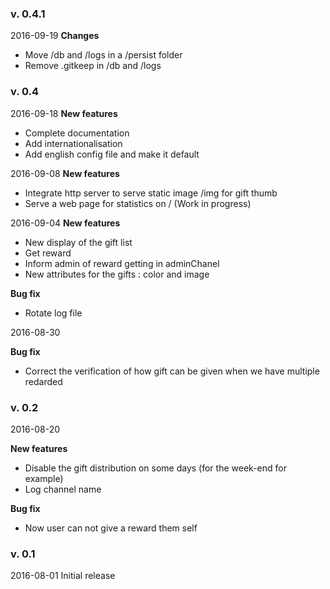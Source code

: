 ### v. 0.4.1

2016-09-19
**Changes**
- Move /db and /logs in a /persist folder
- Remove .gitkeep in /db and /logs


### v. 0.4

2016-09-18
**New features**
- Complete documentation
- Add internationalisation 
- Add english config file and make it default

2016-09-08
**New features**
- Integrate http server to serve static image /img for gift thumb
- Serve a web page for statistics on / (Work in progress)

2016-09-04
**New features**
- New display of the gift list
- Get reward
- Inform admin of reward getting in adminChanel
- New attributes for the gifts : color and image

**Bug fix**
- Rotate log file

2016-08-30

**Bug fix**
- Correct the verification of how gift can be given when we have multiple redarded

### v. 0.2
2016-08-20

**New features**
- Disable the gift distribution on some days (for the week-end for example)
- Log channel name

**Bug fix**
- Now user can not give a reward them self

### v. 0.1
2016-08-01
Initial release